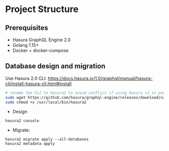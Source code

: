 # Project Structure

## Prerequisites

- Hasura GraphQL Engine 2.0
- Golang 1.15+
- Docker + docker-compose

## Database design and migration

Use Hasura 2.0 CLI: https://docs.hasura.io/1.0/graphql/manual/hasura-cli/install-hasura-cli.html#install

```sh
# rename the CLI to hasura2 to avoid conflict if using Hasura v1 in parallel
sudo wget https://github.com/hasura/graphql-engine/releases/download/v2.0.9/cli-hasura-linux-amd64 -O /usr/local/bin/hasura2
sudo chmod +x /usr/local/bin/hasura2
```

- Design

```
hasura2 console
```

- Migrate:

```
hasura2 migrate apply --all-databases
hasura2 metadata apply
```
